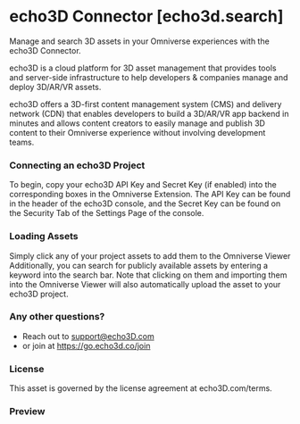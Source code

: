 # echo3D Connector [echo3d.search]

Manage and search 3D assets in your Omniverse experiences with the echo3D Connector.

echo3D is a cloud platform for 3D asset management that provides tools and server-side infrastructure to help developers & companies manage and deploy 3D/AR/VR assets.

echo3D offers a 3D-first content management system (CMS) and delivery network (CDN) that enables developers to build a 3D/AR/VR app backend in minutes and allows content creators to easily manage and publish 3D content to their Omniverse experience without involving development teams.

### Connecting an echo3D Project
To begin, copy your echo3D API Key and Secret Key (if enabled) into the corresponding boxes in the Omniverse Extension.
The API Key can be found in the header of the echo3D console, and the Secret Key can be found on the Security Tab of the Settings Page of the console.

### Loading Assets
Simply click any of your project assets to add them to the Omniverse Viewer
Additionally, you can search for publicly available assets by entering a keyword into the search bar. Note that clicking on them and importing them into the Omniverse Viewer will also automatically upload the asset to your echo3D project.

###  Any other questions?
- Reach out to support@echo3D.com
- or join at https://go.echo3d.co/join

### License
This asset is governed by the license agreement at echo3D.com/terms.

### Preview